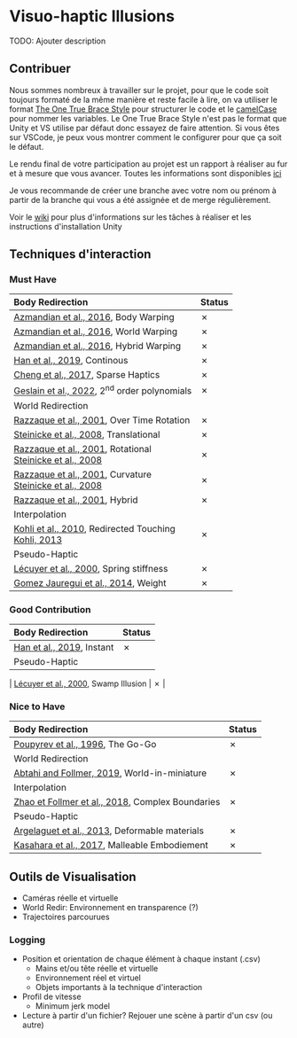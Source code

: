 # Visuo-haptic Illusions

TODO: Ajouter description

## Contribuer

Nous sommes nombreux à travailler sur le projet, pour que le code soit toujours formaté de la même manière et reste facile à lire, on va utiliser le format [The One True Brace Style](https://en.wikipedia.org/wiki/Indentation_style#Variant:_1TBS_(OTBS)) pour structurer le code et le [camelCase](https://fr.wikipedia.org/wiki/Camel_case) pour nommer les variables. Le One True Brace Style n'est pas le format que Unity et VS utilise par défaut donc essayez de faire attention. Si vous êtes sur VSCode, je peux vous montrer comment le configurer pour que ça soit le défaut.

Le rendu final de votre participation au projet est un rapport à réaliser au fur et à mesure que vous avancer. Toutes les informations sont disponibles [ici](../../wikis)

Je vous recommande de créer une branche avec votre nom ou prénom à partir de la branche qui vous a été assignée et de merge régulièrement.

Voir le [wiki](../../wikis) pour plus d'informations sur les tâches à réaliser et les instructions d'installation Unity

## Techniques d'interaction

### Must Have

| Body Redirection  | Status   |
|:-------------- | -------------- |
| [Azmandian et al., 2016](https://doi.org/10.1145/2858036.2858226), Body Warping    | &cross; |
| [Azmandian et al., 2016](https://doi.org/10.1145/2858036.2858226), World Warping    | &cross; |
| [Azmandian et al., 2016](https://doi.org/10.1145/2858036.2858226), Hybrid Warping    | &cross; |
| [Han et al., 2019](http://ieeexplore.ieee.org/document/8260974/), Continous    | &cross; |
| [Cheng et al., 2017](http://doi.acm.org/10.1145/3025453.3025753), Sparse Haptics   | &cross;   |
| [Geslain et al., 2022](https://doi.org/10.1145/3531073.3531100), 2<sup>nd</sup> order polynomials   | &cross;   |
| World Redirection   |     |
| [Razzaque et al., 2001](https://diglib.eg.org:443/xmlui/handle/10.2312/egs20011036), Over Time Rotation    | &cross;   |
| [Steinicke et al., 2008](http://ieeexplore.ieee.org/document/4741303/), Translational    | &cross;   |
| [Razzaque et al., 2001](https://diglib.eg.org:443/xmlui/handle/10.2312/egs20011036), Rotational <br />[Steinicke et al., 2008](http://ieeexplore.ieee.org/document/4741303/)    | &cross;   |
| [Razzaque et al., 2001](https://diglib.eg.org:443/xmlui/handle/10.2312/egs20011036), Curvature <br />[Steinicke et al., 2008](http://ieeexplore.ieee.org/document/4741303/)    | &cross;   |
| [Razzaque et al., 2001](https://diglib.eg.org:443/xmlui/handle/10.2312/egs20011036), Hybrid    | &cross;   |
| Interpolation   |     |
| [Kohli et al., 2010](), Redirected Touching<br />[Kohli, 2013](https://doi.org/10.1109/3DUI.2010.5444703)   | &cross;   |
| Pseudo-Haptic   |     |
| [Lécuyer et al., 2000](https://doi.org/10.1109/VR.2000.840369), Spring stiffness   | &cross;   |
| [Gomez Jauregui et al., 2014](http://ieeexplore.ieee.org/document/6777424/), Weight   | &cross;   |

### Good Contribution

| Body Redirection  | Status   |
|:-------------- | -------------- |
| [Han et al., 2019](http://ieeexplore.ieee.org/document/8260974/), Instant    | &cross; |
| Pseudo-Haptic   |     |

| [Lécuyer et al., 2000](https://doi.org/10.1109/VR.2000.840369), Swamp Illusion   | &cross;   |

<!-- | World Redirection   | Status    |
|--------------- | --------------- |
| []()   | &cross;   |

| Interpolation   | Status    |
|--------------- | --------------- |
| []()   | &cross;   | -->

### Nice to Have

| Body Redirection  | Status   |
|:-------------- | -------------- |
| [Poupyrev et al., 1996](https://dl.acm.org/doi/10.1145/237091.237102), The Go-Go   | &cross;   |
| World Redirection   |     |
| [Abtahi and Follmer, 2019](https://dl.acm.org/doi/10.1145/3290605.3300752), World-in-miniature   | &cross;   |
| Interpolation   |    |
| [Zhao et Follmer et al., 2018](https://dl.acm.org/doi/10.1145/3173574.3174118), Complex Boundaries   | &cross;   |
| Pseudo-Haptic   |     |
| [Argelaguet et al., 2013](https://doi.org/10.1145/2501599), Deformable materials   | &cross;   |
| [Kasahara et al., 2017](http://doi.acm.org/10.1145/3025453.3025962), Malleable Embodiement   | &cross;   |

## Outils de Visualisation

- Caméras réelle et virtuelle
- World Redir: Environnement en transparence (?)
- Trajectoires parcourues

### Logging
- Position et orientation de chaque élément à chaque instant (.csv)
  - Mains et/ou tête réelle et virtuelle
  - Environnement réel et virtuel
  - Objets importants à la technique d'interaction
- Profil de vitesse
	- Minimum jerk model
- Lecture à partir d'un fichier? Rejouer une scène à partir d'un csv (ou autre)